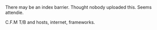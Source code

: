 There may be an index barrier.
Thought nobody uploaded this. Seems attendie. 
  
  C.F.M T/B and hosts, internet, frameworks.
